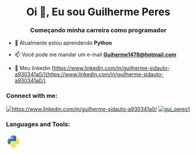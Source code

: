 <h1 align="center">Oi 👋, Eu sou Guilherme Peres</h1>
<h3 align="center">Começando minha carreira como programador</h3>

- 🌱 Atualmente estou aprendendo **Python**

- 📫 Você pode me mandar um e-mail **Guiherme1478@hotmail.com**

- 📄 Meu linkedin [https://www.linkedin.com/in/guilherme-sidauto-a930341a0/](https://www.linkedin.com/in/guilherme-sidauto-a930341a0/)

<h3 align="left">Connect with me:</h3>
<p align="left">
<a href="https://linkedin.com/in/https://www.linkedin.com/in/guilherme-sidauto-a930341a0/" target="blank"><img align="center" src="https://raw.githubusercontent.com/rahuldkjain/github-profile-readme-generator/master/src/images/icons/Social/linked-in-alt.svg" alt="https://www.linkedin.com/in/guilherme-sidauto-a930341a0/" height="30" width="40" /></a>
<a href="https://instagram.com/gui_peres1" target="blank"><img align="center" src="https://raw.githubusercontent.com/rahuldkjain/github-profile-readme-generator/master/src/images/icons/Social/instagram.svg" alt="gui_peres1" height="30" width="40" /></a>
</p>

<h3 align="left">Languages and Tools:</h3>
<p align="left"> <a href="https://www.python.org" target="_blank" rel="noreferrer"> <img src="https://raw.githubusercontent.com/devicons/devicon/master/icons/python/python-original.svg" alt="python" width="40" height="40"/> </a> </p>

